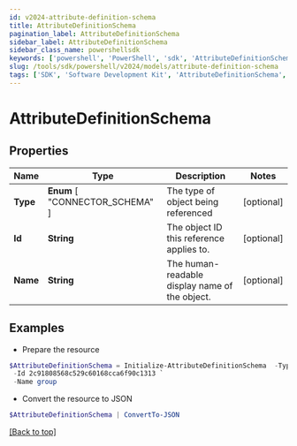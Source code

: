 ```yaml
---
id: v2024-attribute-definition-schema
title: AttributeDefinitionSchema
pagination_label: AttributeDefinitionSchema
sidebar_label: AttributeDefinitionSchema
sidebar_class_name: powershellsdk
keywords: ['powershell', 'PowerShell', 'sdk', 'AttributeDefinitionSchema', 'V2024AttributeDefinitionSchema'] 
slug: /tools/sdk/powershell/v2024/models/attribute-definition-schema
tags: ['SDK', 'Software Development Kit', 'AttributeDefinitionSchema', 'V2024AttributeDefinitionSchema']
---
```



# AttributeDefinitionSchema

## Properties

Name | Type | Description | Notes
------------ | ------------- | ------------- | -------------
**Type** |  **Enum** [  "CONNECTOR_SCHEMA" ] | The type of object being referenced | [optional] 
**Id** | **String** | The object ID this reference applies to. | [optional] 
**Name** | **String** | The human-readable display name of the object. | [optional] 

## Examples

- Prepare the resource
```powershell
$AttributeDefinitionSchema = Initialize-AttributeDefinitionSchema  -Type CONNECTOR_SCHEMA `
 -Id 2c91808568c529c60168cca6f90c1313 `
 -Name group
```

- Convert the resource to JSON
```powershell
$AttributeDefinitionSchema | ConvertTo-JSON
```


[[Back to top]](#) 

